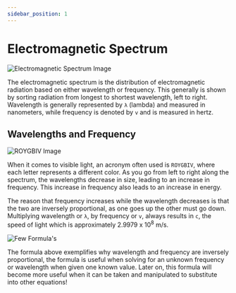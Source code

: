 ```yaml
---
sidebar_position: 1
---
```


# Electromagnetic Spectrum

<!-- The electromagnetic spectrum consists of different waves, all with unique wavelengths and frequencies. These waves include  -->

![Electromagnetic Spectrum Image](/img/chemistry/electromagnetic-spectrum.jpg)


The electromagnetic spectrum is the distribution of electromagnetic radiation based on either wavelength or frequency. This generally is shown by sorting radiation from longest to shortest wavelength, left to right. Wavelength is generally represented by `λ` (lambda) and measured in nanometers, while frequency is denoted by `v` and is measured in hertz.

## Wavelengths and Frequency

![ROYGBIV Image](/img/chemistry/roygbiv.jpg)

When it comes to visible light, an acronym often used is `ROYGBIV`, where each letter represents a different color. As you go from left to right along the spectrum, the wavelengths decrease in size, leading to an increase in frequency. This increase in frequency also leads to an increase in energy.

The reason that frequency increases while the wavelength decreases is that the two are inversely proportional, as one goes up the other must go down. Multiplying wavelength or `λ`, by frequency or `v`, always results in `c`, the speed of light which is approximately 2.9979 x 10<sup>8</sup> m/s.

![Few Formula's](/img/chemistry/speed-of-light-formulae.jpg)

The formula above exemplifies why wavelength and frequency are inversely proportional, the formula is useful when solving for an unknown frequency or wavelength when given one known value. Later on, this formula will become more useful when it can be taken and manipulated to substitute into other equations!